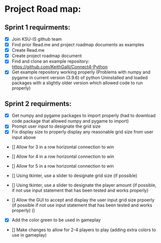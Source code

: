# Project Road map:

## Sprint 1 requirments:

- [x] Join KSU-IS github team
- [x] Find prior Read.me and project roadmap documents as examples
- [x] Create Read.me
- [x] Create project roadmap document
- [x] Find and clone an example repository: https://github.com/KeithGalli/Connect4-Python 
- [x] Get example repository working properly 
   (Problems with numpy and pygame in current version (3.9.6) of python
   Uninstalled and loaded packages with a slightly older version which allowed code to run properly)
   
## Sprint 2 requirments:
- [x] Get numpy and pygame packages to import properly
   (had to download code package that allowed numpy and pygame to import)
- [x] Prompt user input to designate the grid size
- [x] Fix display size to properly display any reasonable grid size from user input above
- [] Allow for 3 in a row horizontal connection to win 
- [] Allow for 4 in a row horizontal connection to win
- [] Allow for 5 in a row horizontal connection to win

- [] Using tkinter, use a slider to designate grid size (if possible)
- [] Using tkinter, use a slider to designate the player amount (if possible, if not use input statement that has been tested and works properly) 
- [] Allow the GUI to accept and display the user input grid size prpoerly (if possible if not use input statement that has been tested and works properly)
    ()
- [x] Add the color green to be used in gameplay
- [] Make changes to allow for 2-4 players to play (adding extra colors to use in gameplay)
